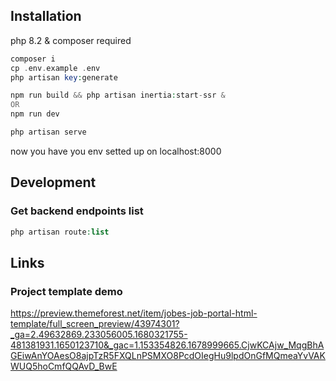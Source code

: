 ## Installation
php 8.2 & composer required
```php
composer i
cp .env.example .env
php artisan key:generate

npm run build && php artisan inertia:start-ssr &
OR
npm run dev

php artisan serve
```
now you have you env setted up on localhost:8000

## Development
### Get backend endpoints list
```php
php artisan route:list
```

## Links
### Project template demo
https://preview.themeforest.net/item/jobes-job-portal-html-template/full_screen_preview/43974301?_ga=2.49632869.233056005.1680321755-481381931.1650123710&_gac=1.153354826.1678999665.CjwKCAjw_MqgBhAGEiwAnYOAesO8ajpTzR5FXQLnPSMXO8PcdOIegHu9lpdOnGfMQmeaYvVAKWUQ5hoCmfQQAvD_BwE


